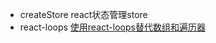 - createStore react状态管理store
- react-loops [使用react-loops替代数组和遍历器](https://github.com/leebyron/react-loops)